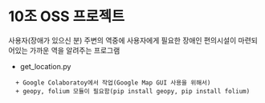 # 10조 OSS 프로젝트
사용자(장애가 있으신 분) 주변의 역중에 사용자에게 필요한 장애인 편의시설이 마련되어있는 가까운 역을 알려주는 프로그램

+ get_location.py
~~~
  + Google Colaboratoy에서 작업(Google Map GUI 사용을 위해서)
  + geopy, folium 모듈이 필요함(pip install geopy, pip install folium)
~~~
